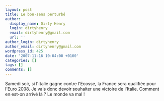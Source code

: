 ```yaml
---
layout: post
title: Le bon-sens perturbé
author:
  display_name: Dirty Henry
  login: dirtyhenry
  email: dirtyhenry@gmail.com
  url: ''
author_login: dirtyhenry
author_email: dirtyhenry@gmail.com
wordpress_id: 425
date: '2007-11-16 10:04:00 +0100'
categories: []
tags: []
comments: []
---
```

Samedi soir, si l'Italie gagne contre l'Ecosse, la France sera qualifiée pour l'Euro 2008. Je vais donc devoir souhaiter une victoire de l'Italie. Comment en est-on arrivé là ? Le monde va mal !
